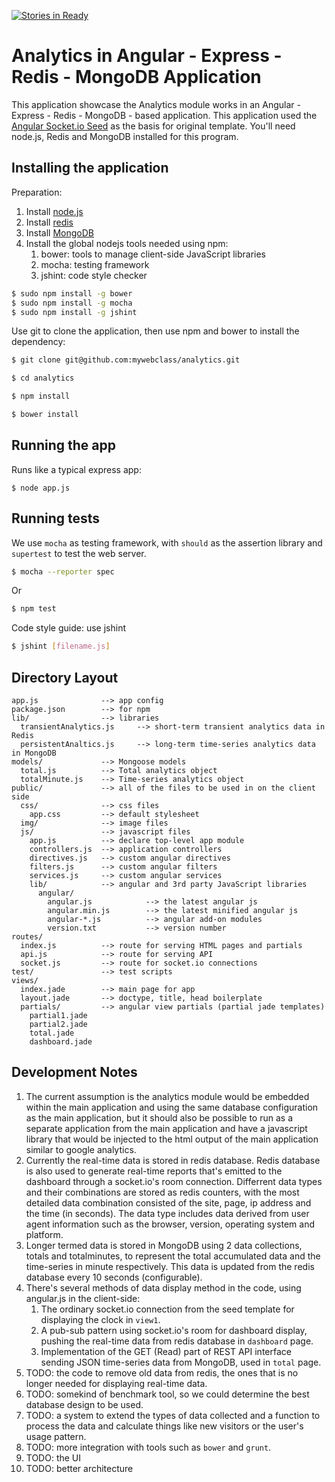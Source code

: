 [![Stories in Ready](https://badge.waffle.io/mywebclass/analytics.png)](https://waffle.io/mywebclass/analytics)  
# Analytics in Angular - Express - Redis - MongoDB Application

This application showcase the Analytics module works in an Angular - Express - Redis - MongoDB - based
application. This application used the [Angular Socket.io Seed](https://github.com/btford/angular-socket-io-seed)
as the basis for original template. You'll need node.js, Redis and MongoDB installed for this program.

## Installing the application

Preparation:
 1. Install [node.js](http://nodejs.org)
 2. Install [redis](http://redis.io)
 3. Install [MongoDB](http://www.mongodb.org)
 4. Install the global nodejs tools needed using npm:
     1. bower: tools to manage client-side JavaScript libraries
     2. mocha: testing framework
     3. jshint: code style checker

```sh
$ sudo npm install -g bower
$ sudo npm install -g mocha
$ sudo npm install -g jshint
```

Use git to clone the application, then use npm and bower to install the dependency:

```sh
$ git clone git@github.com:mywebclass/analytics.git

$ cd analytics

$ npm install

$ bower install
```

## Running the app

Runs like a typical express app:

    $ node app.js

## Running tests

We use `mocha` as testing framework, with `should` as the assertion library and `supertest` to test the web server.

```sh
$ mocha --reporter spec
```

Or

```sh
$ npm test
```

Code style guide: use jshint

```sh
$ jshint [filename.js]
```

## Directory Layout

    app.js              --> app config
    package.json        --> for npm
    lib/                --> libraries
      transientAnalytics.js     --> short-term transient analytics data in Redis
      persistentAnaltics.js     --> long-term time-series analytics data in MongoDB
    models/             --> Mongoose models
      total.js          --> Total analytics object
      totalMinute.js    --> Time-series analytics object
    public/             --> all of the files to be used in on the client side
      css/              --> css files
        app.css         --> default stylesheet
      img/              --> image files
      js/               --> javascript files
        app.js          --> declare top-level app module
        controllers.js  --> application controllers
        directives.js   --> custom angular directives
        filters.js      --> custom angular filters
        services.js     --> custom angular services
        lib/            --> angular and 3rd party JavaScript libraries
          angular/
            angular.js            --> the latest angular js
            angular.min.js        --> the latest minified angular js
            angular-*.js          --> angular add-on modules
            version.txt           --> version number
    routes/
      index.js          --> route for serving HTML pages and partials
      api.js            --> route for serving API
      socket.js         --> route for socket.io connections
    test/               --> test scripts
    views/
      index.jade        --> main page for app
      layout.jade       --> doctype, title, head boilerplate
      partials/         --> angular view partials (partial jade templates)
        partial1.jade
        partial2.jade
        total.jade
        dashboard.jade

## Development Notes

  1. The current assumption is the analytics module would be embedded within the main application and using the same database
     configuration as the main application, but it should also be possible to run as a separate application from the main application
     and have a javascript library that would be injected to the html output of the main application similar to google analytics.
  2. Currently the real-time data is stored in redis database. Redis database is also used to generate real-time reports that's emitted
     to the dashboard through a socket.io's room connection. Differrent data types and their combinations are stored as redis counters,
     with the most detailed data combination consisted of the site, page, ip address and the time (in seconds). The data type includes
     data derived from user agent information such as the browser, version, operating system and platform.
  3. Longer termed data is stored in MongoDB using 2 data collections, totals and totalminutes, to represent the total accumulated
     data and the time-series in minute respectively. This data is updated from the redis database every 10 seconds (configurable).
  4. There's several methods of data display method in the code, using angular.js in the client-side:
      1. The ordinary socket.io connection from the seed template for displaying the clock in `view1`.
      2. A pub-sub pattern using socket.io's room for dashboard display, pushing the real-time data from redis database in `dashboard` page.
      3. Implementation of the GET (Read) part of REST API interface sending JSON time-series data from MongoDB, used in `total` page.
  5. TODO: the code to remove old data from redis, the ones that is no longer needed for displaying real-time data.
  6. TODO: somekind of benchmark tool, so we could determine the best database design to be used.
  7. TODO: a system to extend the types of data collected and a function to process the data and calculate things like new visitors
     or the user's usage pattern.
  8. TODO: more integration with tools such as `bower` and `grunt`.
  9. TODO: the UI
 10. TODO: better architecture
